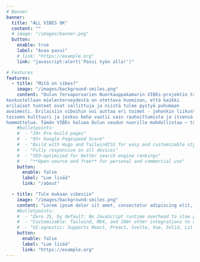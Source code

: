```yaml
---
# Banner
banner:
  title: "ALL VIBES OK"
  content: ""
  # image: "/images/banner.png"
  button:
    enable: true
    label: "Avaa passi"
    # link: "https://example.org"
    link: "javascript:alert('Passi työn alla!')"

# Features
features:
  - title: "Mitä on vibes?"
    image: "/images/background-smiles.png"
    content: "Oulun Tervaporvarien Nuorkauppakamarin VIBEs-projektin tavoite on edistää nuorten mielenterveyttä ja hyvinvointia Oulun alueella. Se on vastalause ’’good vibes only’’ -ideologialle, koska kun
keskustellaan mielenterveydestä on otettava huomioon, että kaikki
erilaiset tunteet ovat sallittuja ja niistä tulee pystyä puhumaan
avoimesti. Erilaisiin viboihin voi auttaa eri toimet - johonkin liikunta,
toiseen kulttuuri ja joskus keho vaatii vain rauhoittumista ja itsensä
hemmottelua. Tämän VIBEs haluaa Oulun seudun nuorille mahdollistaa – täysin ilmaiseksi."
    #bulletpoints:
    #  - "10+ Pre-build pages"
    #  - "95+ Google Pagespeed Score"
    #  - "Build with Hugo and TailwindCSS for easy and customizable styling"
    #  - "Fully responsive on all devices"
    #  - "SEO-optimized for better search engine rankings"
    #  - "**Open-source and free** for personal and commercial use"
    button:
      enable: false
      label: "Lue lisää"
      link: "/about"

  - title: "Tule mukaan vibesiin"
    image: "/images/background-smiles.png"
    content: "Lorem ipsum dolor sit amet, consectetur adipiscing elit, sed do eiusmod tempor incididunt ut labore et dolore magna aliqua. Ut enim ad minim veniam, quis nostrud exercitation ullamco laboris nisi ut aliquip ex ea commodo consequat. Duis aute irure dolor in reprehenderit in voluptate velit esse cillum dolore eu fugiat nulla pariatur. Excepteur sint occaecat cupidatat non proident, sunt in culpa qui officia deserunt mollit anim id est laborum."
    #bulletpoints:
    #  - "Zero JS, by default: No JavaScript runtime overhead to slow you down."
    #  - "Customizable: Tailwind, MDX, and 100+ other integrations to choose from."
    #  - "UI-agnostic: Supports React, Preact, Svelte, Vue, Solid, Lit and more."
    button:
      enable: false
      label: "Lue lisää"
      link: "https://example.org"
---
```

